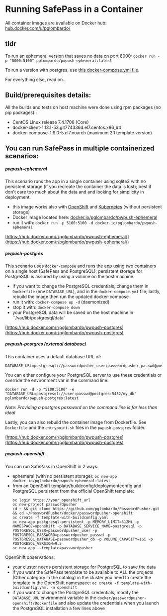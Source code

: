 # Running SafePass in a Container

All container images are available on Docker hub: [hub.docker.com/u/pglombardo/](https://hub.docker.com/u/pglombardo/)

## tldr

To run an ephemeral version that saves no data on port 8000:
`docker run -p "8000:5100" pglombardo/pwpush-ephemeral:latest`

To run a version with postgres, use [this docker-compose.yml file](https://github.com/pglombardo/PasswordPusher/blob/master/containers/docker/pwpush-postgres/docker-compose.yaml).

For everything else, read on...

## Build/prerequisites details:
All the builds and tests on host machine were done using rpm packages (no pip packages) :
  - CentOS Linux release 7.4.1708 (Core)
  - docker-client-1.13.1-53.git774336d.el7.centos.x86_64
  - docker-compose-1.9.0-5.el7.noarch (maximum 2.1 template version)

## You can run SafePass in multiple containerized scenarios:

##### pwpush-ephemeral
This scenario runs the app in a single container using sqlite3 with no persistent storage (if you recreate the container the data is lost); best if don't care too much about the data and and looking for simplicity in deployment.

  - this image works also with [OpenShift](https://openshift.com/) and [Kubernetes](https://kubernetes.io/) (without persistent storage)
  - Docker image located here: [docker.io/pglombardo/pwpush-ephemeral](https://hub.docker.com/r/pglombardo/pwpush-ephemeral/)
  - run it with: `docker run -p 5100:5100 -d docker.io/pglombardo/pwpush-ephemeral`

[https://hub.docker.com/r/pglombardo/pwpush-ephemeral/](https://hub.docker.com/r/pglombardo/pwpush-ephemeral/)

##### pwpush-postgres

This scenario uses `docker-compose` and runs the app using two containers on a single host (SafePass and PostgreSQL); persistent storage for PostgreSQL is assured by using a volume on the host machine.

  - if you want to change the PostgreSQL credentials, change them in `Dockerfile` (env `DATABASE_URL`), and in the `docker-compose.yml` file; lastly, rebuild the image then run the updated docker-compose
  - run it with: `docker-compose up -d` (daemonized)
  - stop it with: `docker-compose down`
  - your PostgreSQL data will be saved on the host machine in ``/var/lib/postgresql/data`

[https://hub.docker.com/r/pglombardo/pwpush-postgres](https://hub.docker.com/r/pglombardo/pwpush-postgres)

##### pwpush-postgres (external database)

This container uses a default database URL of:

    DATABASE_URL=postgresql://passwordpusher_user:passwordpusher_passwd@postgres:5432/passwordpusher_db

You can either configure your PostgreSQL server to use these credentials or override the environment var in the command line:

    docker run -d -p "5100:5100" -e "DATABASE_URL=postgresql://user:passwd@postgres:5432/my_db" pglombardo/pwpush-postgres:latest

_Note: Providing a postgres password on the command line is far less than ideal_

Lastly, you can also rebuild the container image from Dockerfile.  See `Dockerfile` and the `entrypoint.sh` files in the `pwpush-postgres` folder.

[https://hub.docker.com/r/pglombardo/pwpush-postgres](https://hub.docker.com/r/pglombardo/pwpush-postgres)

##### pwpush-openshift

You can run SafePass in OpenShift in 2 ways:
  - ephemeral (with no persistent storage): `oc new-app docker.io/pglombardo/pwpush-ephemeral:latest`
  - from an OpenShift template/buildconfig/deploymentconfig and PostgreSQL persistent from the official OpenShift template:
    ```
    oc login https://your_openshift_url
    oc new-project passwordpusher
    cd ~ && git clone https://github.com/pglombardo/PasswordPusher.git && cd ~/PasswordPusher/docker/passwordpusher-openshift
    oc create -f template-with-buildconfig.yaml
    oc new-app postgresql-persistent -p MEMORY_LIMIT=512Mi -p NAMESPACE=openshift -p DATABASE_SERVICE_NAME=postgresql -p POSTGRESQL_USER=passwordpusher_user -p POSTGRESQL_PASSWORD=passwordpusher_passwd -p POSTGRESQL_DATABASE=passwordpusher_db -p VOLUME_CAPACITY=1Gi -p POSTGRESQL_VERSION=9.5
    oc new-app --template=passwordpusher
    ```
OpenShift observations:
- your cluster needs persistent storage for PostgreSQL to save the data
- if you want the SafePass template to be available to ALL the projects (Other category in the catalog) in the cluster you need to create the template in the OpenShift namespace: `oc create -f template-with-buildconfig.yaml -n openshift`
- if you want to change the PostgreSQL credentials, modify the `DATABASE_URL` environment variable in the `docker/passwordpusher-openshift/Dockerfile` and also update the credentials when you launch the PostgreSQL installation a few lines above
